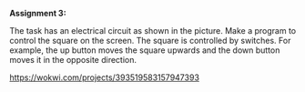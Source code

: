**Assignment 3:**

The task has an electrical circuit as shown in the picture.
Make a program to control the square on the screen.
The square is controlled by switches. For example, the up button moves the square upwards and the down button moves it in the opposite direction.

https://wokwi.com/projects/393519583157947393

